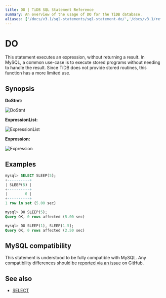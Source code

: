 ```yaml
---
title: DO | TiDB SQL Statement Reference
summary: An overview of the usage of DO for the TiDB database.
aliases: ['/docs/v3.1/sql-statements/sql-statement-do/','/docs/v3.1/reference/sql/statements/do/']
---
```


# DO

This statement executes an expression, without returning a result. In MySQL, a common use-case is to execute stored programs without needing to handle the result. Since TiDB does not provide stored routines, this function has a more limited use.

## Synopsis

**DoStmt:**

![DoStmt](/media/sqlgram/DoStmt.png)

**ExpressionList:**

![ExpressionList](/media/sqlgram/ExpressionList.png)

**Expression:**

![Expression](/media/sqlgram/Expression.png)

## Examples

```sql
mysql> SELECT SLEEP(5);
+----------+
| SLEEP(5) |
+----------+
|        0 |
+----------+
1 row in set (5.00 sec)

mysql> DO SLEEP(5);
Query OK, 0 rows affected (5.00 sec)

mysql> DO SLEEP(1), SLEEP(1.5);
Query OK, 0 rows affected (2.50 sec)
```

## MySQL compatibility

This statement is understood to be fully compatible with MySQL. Any compatibility differences should be [reported via an issue](https://github.com/pingcap/tidb/issues/new/choose) on GitHub.

## See also

* [SELECT](/sql-statements/sql-statement-select.md)
